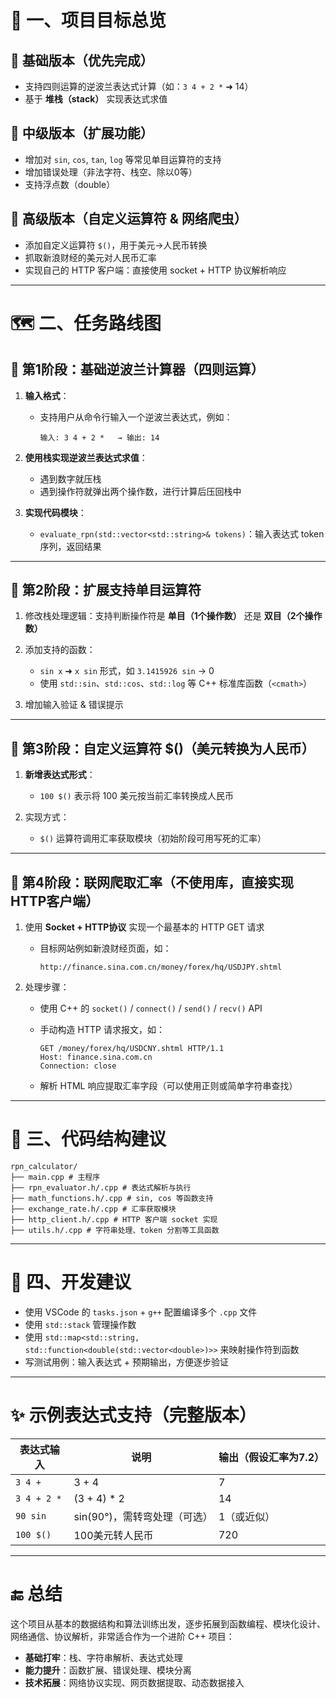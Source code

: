 # 🔧 一、项目目标总览

## 🧩 基础版本（优先完成）

* 支持四则运算的逆波兰表达式计算（如：`3 4 + 2 *` ➜ 14）
* 基于 **堆栈（stack）** 实现表达式求值

## 📐 中级版本（扩展功能）

* 增加对 `sin`, `cos`, `tan`, `log` 等常见单目运算符的支持
* 增加错误处理（非法字符、栈空、除以0等）
* 支持浮点数（double）

## 🧠 高级版本（自定义运算符 & 网络爬虫）

* 添加自定义运算符 `$()`，用于美元→人民币转换
* 抓取新浪财经的美元对人民币汇率
* 实现自己的 HTTP 客户端：直接使用 socket + HTTP 协议解析响应

---

# 🗺️ 二、任务路线图

## 🔹 第1阶段：基础逆波兰计算器（四则运算）

1. **输入格式**：

   * 支持用户从命令行输入一个逆波兰表达式，例如：

     ```
     输入: 3 4 + 2 *   → 输出: 14
     ```

2. **使用栈实现逆波兰表达式求值**：

   * 遇到数字就压栈
   * 遇到操作符就弹出两个操作数，进行计算后压回栈中

3. **实现代码模块**：

   * `evaluate_rpn(std::vector<std::string>& tokens)`：输入表达式 token 序列，返回结果

---

## 🔹 第2阶段：扩展支持单目运算符

1. 修改栈处理逻辑：支持判断操作符是 **单目（1个操作数）** 还是 **双目（2个操作数）**

2. 添加支持的函数：

   * `sin x` ➜ `x sin` 形式，如 `3.1415926 sin` → 0
   * 使用 `std::sin`、`std::cos`、`std::log` 等 C++ 标准库函数（`<cmath>`）

3. 增加输入验证 & 错误提示

---

## 🔹 第3阶段：自定义运算符 \$()（美元转换为人民币）

1. **新增表达式形式**：

   * `100 $()` 表示将 100 美元按当前汇率转换成人民币

2. 实现方式：

   * `$()` 运算符调用汇率获取模块（初始阶段可用写死的汇率）

---

## 🔹 第4阶段：联网爬取汇率（不使用库，直接实现HTTP客户端）

1. 使用 **Socket + HTTP协议** 实现一个最基本的 HTTP GET 请求

   * 目标网站例如新浪财经页面，如：

     ```
     http://finance.sina.com.cn/money/forex/hq/USDJPY.shtml
     ```

2. 处理步骤：

   * 使用 C++ 的 `socket()` / `connect()` / `send()` / `recv()` API

   * 手动构造 HTTP 请求报文，如：

     ```http
     GET /money/forex/hq/USDCNY.shtml HTTP/1.1
     Host: finance.sina.com.cn
     Connection: close
     ```

   * 解析 HTML 响应提取汇率字段（可以使用正则或简单字符串查找）

---

# 🧱 三、代码结构建议

```
rpn_calculator/
├── main.cpp # 主程序
├── rpn_evaluator.h/.cpp # 表达式解析与执行
├── math_functions.h/.cpp # sin, cos 等函数支持
├── exchange_rate.h/.cpp # 汇率获取模块
├── http_client.h/.cpp # HTTP 客户端 socket 实现
├── utils.h/.cpp # 字符串处理、token 分割等工具函数
```

---

# 📌 四、开发建议

* 使用 VSCode 的 `tasks.json` + `g++` 配置编译多个 `.cpp` 文件
* 使用 `std::stack` 管理操作数
* 使用 `std::map<std::string, std::function<double(std::vector<double>)>>` 来映射操作符到函数
* 写测试用例：输入表达式 + 预期输出，方便逐步验证

---

# ✨ 示例表达式支持（完整版本）

| 表达式输入  | 说明                         | 输出（假设汇率为7.2） |
| ----------- | ---------------------------- | --------------------- |
| `3 4 +`     | 3 + 4                        | 7                     |
| `3 4 + 2 *` | (3 + 4) * 2                  | 14                    |
| `90 sin`    | sin(90°)，需转弯处理（可选） | 1（或近似）           |
| `100 $()`   | 100美元转人民币              | 720                   |

---

# 🔚 总结

这个项目从基本的数据结构和算法训练出发，逐步拓展到函数编程、模块化设计、网络通信、协议解析，非常适合作为一个进阶 C++ 项目：

* **基础打牢**：栈、字符串解析、表达式处理  
* **能力提升**：函数扩展、错误处理、模块分离  
* **技术拓展**：网络协议实现、网页数据提取、动态数据接入
